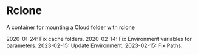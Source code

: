 # Rclone

A container for mounting a Cloud folder with rclone

2020-01-24: Fix cache folders.
2020-02-14: Fix Environment variables for parameters.
2023-02-15: Update Environment.
2023-02-15: Fix Paths.
